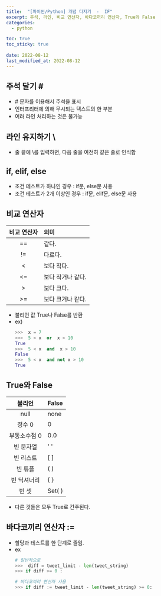 ```yaml
---
title:  "[파이썬/Python] 개념 다지기  -  IF"
excerpt: 주석, 라인, 비교 연산자, 바다코끼리 연산자, True와 False
categories:
  - python

toc: true
toc_sticky: true
 
date: 2022-08-12
last_modified_at: 2022-08-12
---
```



## 주석 달기 \#
- \# 문자를 이용해서 주석을 표시
- 인터프리터에 의해 무시되는 텍스트의 한 부분
- 여러 라인 처리하는 것은 불가능


## 라인 유지하기 \
- 줄 끝에 \를 입력하면, 다음 줄을 여전히 같은 줄로 인식함

## if, elif, else
- 조건 테스트가 하나인 경우 : if문, else문 사용
- 조건 테스트가 2개 이상인 경우 : if문, elif문, else문 사용

## 비교 연산자

|비교 연산자|의미|
|:---:|:---|
|==|같다.|
|!=|다르다.|
|<|보다 작다.|
|<=|보다 작거나 같다.|
|>|보다 크다.|
|>=|보다 크거나 같다.|

- 불리언 값 True나 False를 반환
- ex)
  ```python
  >>>  x = 7
  >>>  5 < x  or  x < 10
  True
  >>>  5 < x  and  x > 10
  False
  >>>  5 < x  and not x > 10
  True
  ```


## True와 False

|불리언|False|
|:---:|:---|
|null|none|
|정수 0|0|
|부동소수점 0|0.0|          
|빈 문자열|' '|
|빈 리스트|[ ]|
|빈 튜플|( )|
|빈 딕셔너리|{ }|
|빈 셋|Set( )|

- 다른 것들은 모두 True로 간주된다.


## 바다코끼리 연산자  :=
- 할당과 테스트를 한 단계로 줄임.
- ex
  ```python
  # 일반적으로
  >>>  diff = tweet_limit - len(tweet_string)
  >>> if diff >= 0 :

  # 바다코끼리 연산자 사용
  >>> if diff := tweet_limit - len(tweet_string) >= 0:
  ```